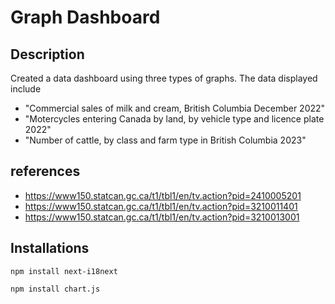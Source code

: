 # Graph Dashboard

## Description
Created a data dashboard using three types of graphs. The data displayed include
- "Commercial sales of milk and cream, British Columbia December 2022"
- "Motercycles entering Canada by land, by vehicle type and licence plate 2022"
- "Number of cattle, by class and farm type in British Columbia 2023"

## references
- https://www150.statcan.gc.ca/t1/tbl1/en/tv.action?pid=2410005201
- https://www150.statcan.gc.ca/t1/tbl1/en/tv.action?pid=3210011401
- https://www150.statcan.gc.ca/t1/tbl1/en/tv.action?pid=3210013001


## Installations
```
npm install next-i18next
```
```
npm install chart.js
```